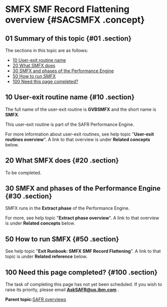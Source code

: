 # SMFX SMF Record Flattening overview {#SACSMFX .concept}

## 01 Summary of this topic {#01 .section}

The sections in this topic are as follows:

-   [10 User-exit routine name](SACSMFX.md#10)
-   [20 What SMFX does](SACSMFX.md#20)
-   [30 SMFX and phases of the Performance Engine](SACSMFX.md#30)
-   [50 How to run SMFX](SACSMFX.md#50)
-   [100 Need this page completed?](SACSMFX.md#100)

## 10 User-exit routine name {#10 .section}

The full name of the user-exit routine is **GVBSMFX** and the short name is **SMFX**.

This user-exit routine is part of the SAFR Performance Engine.

For more information about user-exit routines, see help topic "**User-exit routines overview**". A link to that overview is under **Related concepts** below.

## 20 What SMFX does {#20 .section}

To be completed.

## 30 SMFX and phases of the Performance Engine {#30 .section}

SMFX runs in the **Extract phase** of the Performance Engine.

For more, see help topic "**Extract phase overview**". A link to that overview is under **Related concepts** below.

## 50 How to run SMFX {#50 .section}

See help topic "**Exit Runbook: SMFX SMF Record Flattening**". A link to that topic is under **Related reference** below.

## 100 Need this page completed? {#100 .section}

The task of completing this page has not yet been scheduled. If you wish to raise its priority, please email **AskSAFR@us.ibm.com** .

**Parent topic:**[SAFR overviews](../html/AAR450Overviews.md)


